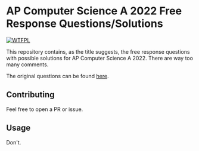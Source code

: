 # AP Computer Science A 2022 Free Response Questions/Solutions

[![WTFPL](http://www.wtfpl.net/wp-content/uploads/2012/12/wtfpl-badge-1.png)](./LICENSE)

This repository contains, as the title suggests, the free response questions with possible solutions for AP Computer Science A 2022. There are way too many comments.

The original questions can be found [here](https://apcentral.collegeboard.org/pdf/ap22-frq-computer-science-a.pdf).

## Contributing

Feel free to open a PR or issue.

## Usage

Don't.
